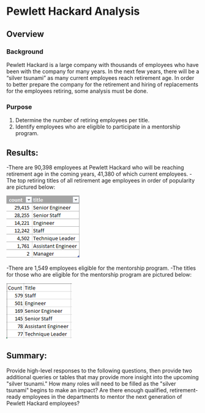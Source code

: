 # Pewlett Hackard Analysis

## Overview 
### Background 
Pewlett Hackard is a large company with thousands of employees who have been with the company for many years. In the next few years, there will be a “silver tsunami” as many current employees reach retirement age. In order to better prepare the company for the retirement and hiring of replacements for the employees retiring, some analysis must be done.
### Purpose
1. Determine the number of retiring employees per title.
2. Identify employees who are eligible to participate in a mentorship program. 

## Results: 
-There are 90,398 employees at Pewlett Hackard who will be reaching retirement age in the coming years, 41,380 of which current employees.
-The top retiring titles of all retirement age employees in order of popularity are pictured below:

![retiring_titles.png](https://github.com/rmchartman/Pewlett-Hackard-Analysis/blob/master/Resources/retiring_titles.png)

-There are 1,549 employees eligible for the mentorship program. 
-The titles for those who are eligible for the mentorship program are pictured below:

![mentorship_titles.png](https://github.com/rmchartman/Pewlett-Hackard-Analysis/blob/master/Resources/mentorship_titles.png)


## Summary: 
Provide high-level responses to the following questions, then provide two additional queries or tables that may provide more insight into the upcoming "silver tsunami."
How many roles will need to be filled as the "silver tsunami" begins to make an impact?
Are there enough qualified, retirement-ready employees in the departments to mentor the next generation of Pewlett Hackard employees?
